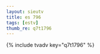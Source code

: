 ```yaml
--- 
layout: sieutv
title: es 796
tags: [estv]
thumb_re: q7t1796
---
```

{% include tvadv key="q7t1796" %} 
